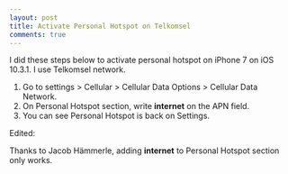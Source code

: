```yaml
---
layout: post
title: Activate Personal Hotspot on Telkomsel
comments: true
---
```


I did these steps below to activate personal hotspot on iPhone 7 on iOS 10.3.1. I use Telkomsel network.

1. Go to settings > Cellular > Cellular Data Options > Cellular Data Network.
2. On Personal Hotspot section, write **internet** on the APN field.
3. You can see Personal Hotspot is back on Settings.

Edited:

Thanks to Jacob Hämmerle, adding **internet** to Personal Hotspot section only works.
